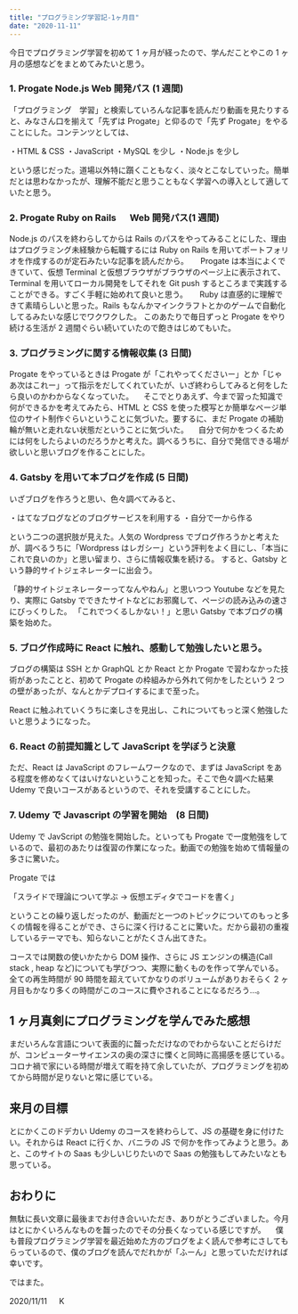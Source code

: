 ```yaml
---
title: "プログラミング学習記-1ヶ月目"
date: "2020-11-11"
---
```


今日でプログラミング学習を初めて 1 ヶ月が経ったので、学んだことやこの 1 ヶ月の感想などをまとめてみたいと思う。

### 1. Progate Node.js Web 開発パス (1 週間)

「プログラミング　学習」と検索していろんな記事を読んだり動画を見たりすると、みなさん口を揃えて「先ずは Progate」と仰るので「先ず Progate」をやることにした。コンテンツとしては、

・HTML & CSS
・JavaScript
・MySQL を少し
・Node.js を少し

という感じだった。道場以外特に躓くこともなく、淡々とこなしていった。簡単だとは思わなかったが、理解不能だと思うこともなく学習への導入として適していたと思う。

### 2. Progate Ruby on Rails 　 Web 開発パス(1 週間)

Node.js のパスを終わらしてからは Rails のパスをやってみることにした、理由はプログラミング未経験から転職するには Ruby on Rails を用いてポートフォリオを作成するのが定石みたいな記事を読んだから。
　 Progate は本当によくできていて、仮想 Terminal と仮想ブラウザがブラウザのページ上に表示されて、Terminal を用いてローカル開発をしてそれを Git push するところまで実践することができる。すごく手軽に始めれて良いと思う。
　 Ruby は直感的に理解できて素晴らしいと思った。Rails もなんかマインクラフトとかのゲームで自動化してるみたいな感じでワクワクした。
このあたりで毎日ずっと Progate をやり続ける生活が 2 週間ぐらい続いていたので飽きはじめてもいた。

### 3. プログラミングに関する情報収集 (3 日間)

Progate をやっているときは Progate が「これやってくださいー」とか「じゃあ次はこれー」って指示をだしてくれていたが、いざ終わらしてみると何をしたら良いのかわからなくなっていた。
　そこでとりあえず、今まで習った知識で何ができるかを考えてみたら、HTML と CSS を使った模写とか簡単なページ単位のサイト制作ぐらいということに気づいた。要するに、まだ Progate の補助輪が無いと走れない状態だということに気づいた。
　自分で何かをつくるためには何をしたらよいのだろうかと考えた。調べるうちに、自分で発信できる場が欲しいと思いブログを作ることにした。

### 4. Gatsby を用いて本ブログを作成 (5 日間)

いざブログを作ろうと思い、色々調べてみると、

・はてなブログなどのブログサービスを利用する
・自分で一から作る

という二つの選択肢が見えた。人気の Wordpress でブログ作ろうかと考えたが、調べるうちに「Wordpress はレガシー」という評判をよく目にし、「本当にこれで良いのか」と思い留まり、さらに情報収集を続ける。
すると、Gatsby という静的サイトジェネレーターに出会う。

「静的サイトジェネレーターってなんやねん」と思いつつ Youtube などを見たり、実際に Gatsby でできたサイトなどにお邪魔して、ページの読み込みの速さにびっくりした。
「これでつくるしかない！」と思い Gatsby で本ブログの構築を始めた。

### 5. ブログ作成時に React に触れ、感動して勉強したいと思う。

ブログの構築は SSH とか GraphQL とか React とか Progate で習わなかった技術があったことと、初めて Progate の枠組みから外れて何かをしたという 2 つの壁があったが、なんとかデプロイするにまで至った。

React に触ふれていくうちに楽しさを見出し、これについてもっと深く勉強したいと思うようになった。

### 6. React の前提知識として JavaScript を学ぼうと決意

ただ、React は JavaScript のフレームワークなので、まずは JavaScript をある程度を修めなくてはいけないということを知った。そこで色々調べた結果 Udemy で良いコースがあるというので、それを受講することにした。

### 7. Udemy で Javascript の学習を開始　(8 日間)

Udemy で JavScript の勉強を開始した。といっても Progate で一度勉強をしているので、最初のあたりは復習の作業になった。動画での勉強を始めて情報量の多さに驚いた。

Progate では

「スライドで理論について学ぶ → 仮想エディタでコードを書く」

ということの繰り返しだったのが、動画だと一つのトピックについてのもっと多くの情報を得ることができ、さらに深く行けることに驚いた。だから最初の重複しているテーマでも、知らないことがたくさん出てきた。

コースでは関数の使いかたから DOM 操作、さらに JS エンジンの構造(Call stack , heap など)についても学びつつ、実際に動くものを作って学んでいる。全ての再生時間が 90 時間を超えていてかなりのボリュームがありおそらく 2 ヶ月目もかなり多くの時間がこのコースに費やされることになるだろう…。

## 1 ヶ月真剣にプログラミングを学んでみた感想

まだいろんな言語について表面的に齧っただけなのでわからないことだらけだが、コンピューターサイエンスの奥の深さに慄くと同時に高揚感を感じている。コロナ禍で家にいる時間が増えて暇を持て余していたが、プログラミングを初めてから時間が足りないと常に感じている。

## 来月の目標

とにかくこのドデカい Udemy のコースを終わらして、JS の基礎を身に付けたい。それからは React に行くか、バニラの JS で何かを作ってみようと思う。あと、このサイトの Saas も少しいじりたいので Saas の勉強もしてみたいなとも思っている。

## おわりに

無駄に長い文章に最後までお付き合いいただき、ありがとうございました。今月はとにかくいろんなものを齧ったのでその分長くなっている感じですが。
　僕も普段プログラミング学習を最近始めた方のブログをよく読んで参考にさしてもらっているので、僕のブログを読んでだれかが「ふーん」と思っていただければ幸いです。

ではまた。

2020/11/11 　 K
